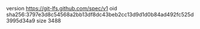 version https://git-lfs.github.com/spec/v1
oid sha256:3797e3d8c54568a2bb13df8dc43beb2cc13d9d1d0b84ad492fc525d3995d34a9
size 3488
